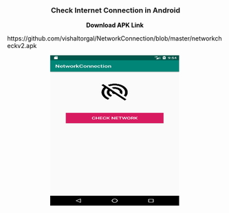 <h3 style="text-align: center;">Check Internet Connection in Android</h3>

<p style="text-align: center;"><span style="color: #000000;"><span style="caret-color: #333399;"><strong>Download APK Link&nbsp;</strong></span></span></p>
<p style="text-align: left;"><span style="color: #000000;">https://github.com/vishaltorgal/NetworkConnection/blob/master/networkcheckv2.apk</span></p>


<p style="text-align: center;"><img src="https://github.com/vishaltorgal/NetworkConnection/blob/master/src/main/res/drawable/nwc1.png" alt="" width="300" height="350"/>&nbsp;</p>
